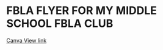 # FBLA FLYER FOR MY MIDDLE SCHOOL FBLA CLUB
<a href = "www.canva.com/design/DAGKXnBi75k/JCtoXgKkSVzB-qOtWPs4zA/view?utm_content=DAGKXnBi75k&utm_campaign=designshare&utm_medium=link&utm_source=editor"> Canva View link</a>

